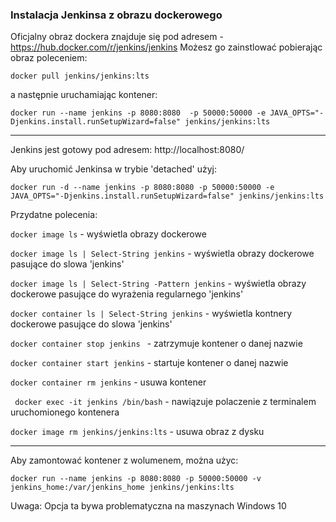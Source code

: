 ### Instalacja Jenkinsa z obrazu dockerowego

Oficjalny obraz dockera znajduje się pod adresem - https://hub.docker.com/r/jenkins/jenkins
Możesz go zainstlować pobierając obraz poleceniem:

```docker pull jenkins/jenkins:lts``` 

a następnie uruchamiając kontener:

```docker run --name jenkins -p 8080:8080  -p 50000:50000 -e JAVA_OPTS="-Djenkins.install.runSetupWizard=false" jenkins/jenkins:lts``` 

----

Jenkins jest gotowy pod adresem: http://localhost:8080/


Aby uruchomić Jenkinsa w trybie 'detached' użyj:

```docker run -d --name jenkins -p 8080:8080 -p 50000:50000 -e JAVA_OPTS="-Djenkins.install.runSetupWizard=false" jenkins/jenkins:lts``` 

Przydatne polecenia:

```docker image ls``` - wyświetla obrazy dockerowe

```docker image ls | Select-String jenkins```  - wyświetla obrazy dockerowe pasujące do slowa 'jenkins'

```docker image ls | Select-String -Pattern jenkins``` - wyświetla obrazy dockerowe pasujące do wyrażenia regularnego 'jenkins'

```docker container ls | Select-String jenkins``` - wyświetla kontnery dockerowe pasujące do slowa 'jenkins'

```docker container stop jenkins ``` - zatrzymuje kontener o danej nazwie

```docker container start jenkins``` - startuje kontener o danej nazwie

```docker container rm jenkins``` - usuwa kontener

`` docker exec -it jenkins /bin/bash`` - nawiązuje polaczenie z terminalem uruchomionego kontenera

`` docker image rm jenkins/jenkins:lts `` - usuwa obraz z dysku 


---

Aby zamontować kontener z wolumenem, można użyc:

```docker run --name jenkins -p 8080:8080 -p 50000:50000 -v jenkins_home:/var/jenkins_home jenkins/jenkins:lts```

Uwaga: Opcja ta bywa problematyczna na maszynach Windows 10